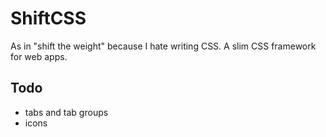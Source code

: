 ShiftCSS
=========

As in "shift the weight" because I hate writing CSS. A slim CSS framework for web apps.

## Todo
- tabs and tab groups
- icons

